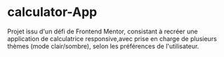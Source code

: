 # calculator-App
Projet issu d'un défi de  Frontend Mentor, consistant à recréer une application de calculatrice responsive,avec prise en charge de plusieurs thèmes (mode clair/sombre), selon les préférences de l'utilisateur.
